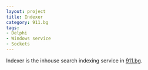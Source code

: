 ```yaml
---
layout: project
title: Indexer
category: 911.bg
tags:
- Delphi
- Windows service
- Sockets
---
```


Indexer is the inhouse search indexing service in [911.bg](http://911.bg).
